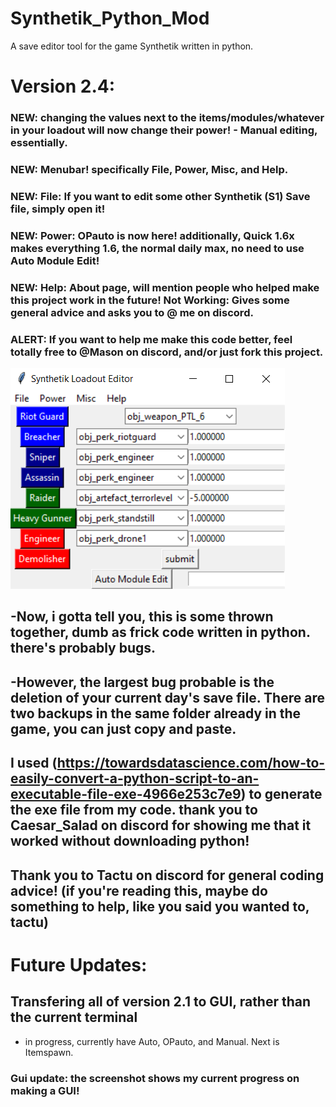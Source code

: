 # Synthetik_Python_Mod
A save editor tool for the game Synthetik written in python.

# Version 2.4:
### NEW: changing the values next to the items/modules/whatever in your loadout will now change their power! - Manual editing, essentially.
### NEW: Menubar! specifically File, Power, Misc, and Help.
### NEW: File: If you want to edit some other Synthetik (S1) Save file, simply open it!
### NEW: Power: OPauto is now here! additionally, Quick 1.6x makes everything 1.6, the normal daily max, no need to use Auto Module Edit!
### NEW: Help: About page, will mention people who helped make this project work in the future! Not Working: Gives some general advice and asks you to @ me on discord.
### ALERT: If you want to help me make this code better, feel totally free to @Mason on discord, and/or just fork this project.
![LoadoutGUI](https://github.com/Builder-roberts/Synthetik_Python_Mod/blob/main/Screenshot%20(4).png?raw=true)


## -Now, i gotta tell you, this is some thrown together, dumb as frick code written in python. there's probably bugs.
## -However, the largest bug probable is the deletion of your current day's save file. There are two backups in the same folder already in the game, you can just copy and paste.
## I used (https://towardsdatascience.com/how-to-easily-convert-a-python-script-to-an-executable-file-exe-4966e253c7e9) to generate the exe file from my code. thank you to Caesar_Salad on discord for showing me that it worked without downloading python!
## Thank you to Tactu on discord for general coding advice! (if you're reading this, maybe do something to help, like you said you wanted to, tactu)

# Future Updates:
## Transfering all of version 2.1 to GUI, rather than the current terminal
- in progress, currently have Auto, OPauto, and Manual. Next is Itemspawn. 
### Gui update: the screenshot shows my current progress on making a GUI!
